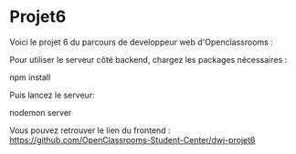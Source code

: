 # Projet6

Voici le projet 6 du parcours de developpeur web d'Openclassrooms :

Pour utiliser le serveur côté backend, chargez les packages nécessaires :

npm install 

Puis lancez le serveur:

nodemon server

Vous pouvez retrouver le lien du frontend : https://github.com/OpenClassrooms-Student-Center/dwj-projet6
